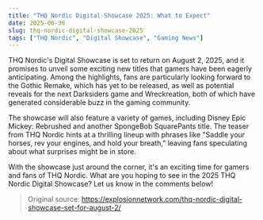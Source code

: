 ```yaml
---
title: "THQ Nordic Digital Showcase 2025: What to Expect"
date: 2025-06-30
slug: thq-nordic-digital-showcase-2025
tags: ["THQ Nordic", "Digital Showcase", "Gaming News"]
---
```


THQ Nordic's Digital Showcase is set to return on August 2, 2025, and it promises to unveil some exciting new titles that gamers have been eagerly anticipating. Among the highlights, fans are particularly looking forward to the Gothic Remake, which has yet to be released, as well as potential reveals for the next Darksiders game and Wreckreation, both of which have generated considerable buzz in the gaming community.

The showcase will also feature a variety of games, including Disney Epic Mickey: Rebrushed and another SpongeBob SquarePants title. The teaser from THQ Nordic hints at a thrilling lineup with phrases like "Saddle your horses, rev your engines, and hold your breath," leaving fans speculating about what surprises might be in store.

With the showcase just around the corner, it's an exciting time for gamers and fans of THQ Nordic. What are you hoping to see in the 2025 THQ Nordic Digital Showcase? Let us know in the comments below!
> Original source: https://explosionnetwork.com/thq-nordic-digital-showcase-set-for-august-2/
